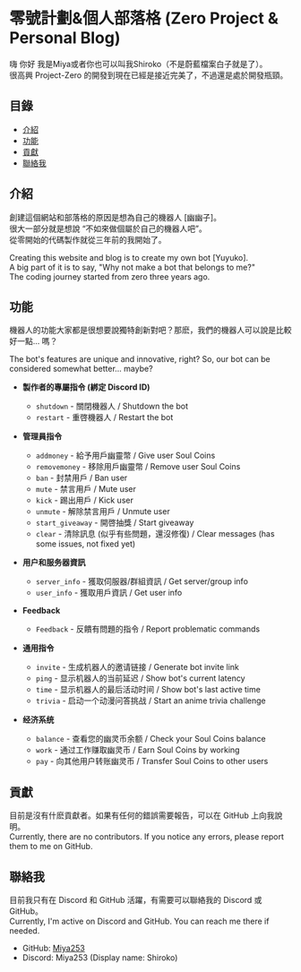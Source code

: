# 零號計劃&個人部落格 (Zero Project & Personal Blog)

嗨 你好 我是Miya或者你也可以叫我Shiroko（不是蔚藍檔案白子就是了）。  
很高興 Project-Zero 的開發到現在已經是接近完美了，不過還是處於開發瓶頸。

## 目錄

- [介紹](#介紹)
- [功能](#功能)
- [貢獻](#貢獻)
- [聯絡我](#聯絡我)

## 介紹

創建這個網站和部落格的原因是想為自己的機器人 [幽幽子]。  
很大一部分就是想說 “不如來做個屬於自己的機器人吧”。  
從零開始的代碼製作就從三年前的我開始了。

Creating this website and blog is to create my own bot [Yuyuko].  
A big part of it is to say, "Why not make a bot that belongs to me?"  
The coding journey started from zero three years ago.

## 功能

機器人的功能大家都是很想要說獨特創新對吧？那麽，我們的機器人可以說是比較好一點... 嗎？

The bot's features are unique and innovative, right? So, our bot can be considered somewhat better... maybe?

- **製作者的專屬指令 (綁定 Discord ID)**
  - `shutdown` - 關閉機器人 / Shutdown the bot
  - `restart` - 重啓機器人 / Restart the bot

- **管理員指令**
  - `addmoney` - 給予用戶幽靈幣 / Give user Soul Coins
  - `removemoney` - 移除用戶幽靈幣 / Remove user Soul Coins
  - `ban` - 封禁用戶 / Ban user
  - `mute` - 禁言用戶 / Mute user
  - `kick` - 踢出用戶 / Kick user
  - `unmute` - 解除禁言用戶 / Unmute user
  - `start_giveaway` - 開啓抽獎 / Start giveaway
  - `clear` - 清除訊息 (似乎有些問題，還沒修復) / Clear messages (has some issues, not fixed yet)

- **用户和服务器資訊**
  - `server_info` - 獲取伺服器/群組資訊 / Get server/group info
  - `user_info` - 獲取用戶資訊 / Get user info

- **Feedback**
  - `Feedback` - 反饋有問題的指令 / Report problematic commands

- **通用指令**
  - `invite` - 生成机器人的邀请链接 / Generate bot invite link
  - `ping` - 显示机器人的当前延迟 / Show bot's current latency
  - `time` - 显示机器人的最后活动时间 / Show bot's last active time
  - `trivia` - 启动一个动漫问答挑战 / Start an anime trivia challenge

- **经济系统**
  - `balance` - 查看您的幽灵币余额 / Check your Soul Coins balance
  - `work` - 通过工作赚取幽灵币 / Earn Soul Coins by working
  - `pay` - 向其他用户转账幽灵币 / Transfer Soul Coins to other users

## 貢獻

目前是沒有什麽貢獻者。如果有任何的錯誤需要報告，可以在 GitHub 上向我說明。  
Currently, there are no contributors. If you notice any errors, please report them to me on GitHub.

## 聯絡我

目前我只有在 Discord 和 GitHub 活躍，有需要可以聯絡我的 Discord 或 GitHub。  
Currently, I'm active on Discord and GitHub. You can reach me there if needed.

- GitHub: [Miya253](https://github.com/xuemeng1987)
- Discord: Miya253 (Display name: Shiroko)
